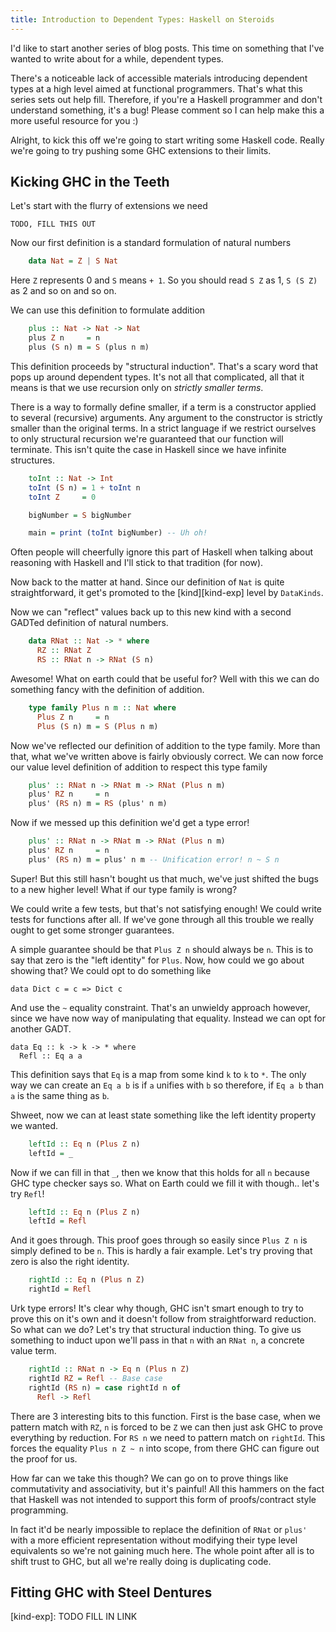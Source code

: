 ```yaml
---
title: Introduction to Dependent Types: Haskell on Steroids
---
```


I'd like to start another series of blog posts. This time on something
that I've wanted to write about for a while, dependent types.

There's a noticeable lack of accessible materials introducing
dependent types at a high level aimed at functional
programmers. That's what this series sets out help fill. Therefore, if
you're a Haskell programmer and don't understand something, it's a
bug! Please comment so I can help make this a more useful resource for
you :)

Alright, to kick this off we're going to start writing some Haskell
code. Really we're going to try pushing some GHC extensions to their
limits.

## Kicking GHC in the Teeth

Let's start with the flurry of extensions we need

    TODO, FILL THIS OUT

Now our first definition is a standard formulation of natural numbers

``` haskell
    data Nat = Z | S Nat
```

Here `Z` represents 0 and `S` means `+ 1`. So you should read `S Z` as
1, `S (S Z)` as 2 and so on and so on.

We can use this definition to formulate addition

``` haskell
    plus :: Nat -> Nat -> Nat
    plus Z n     = n
    plus (S n) m = S (plus n m)
```

This definition proceeds by "structural induction". That's a scary
word that pops up around dependent types. It's not all that
complicated, all that it means is that we use recursion only on
*strictly smaller terms*.

There is a way to formally define smaller, if a term is a constructor
applied to several (recursive) arguments. Any argument to the
constructor is strictly smaller than the original terms. In a strict
language if we restrict ourselves to only structural recursion we're
guaranteed that our function will terminate. This isn't quite the
case in Haskell since we have infinite structures.

``` haskell
    toInt :: Nat -> Int
    toInt (S n) = 1 + toInt n
    toInt Z     = 0

    bigNumber = S bigNumber

    main = print (toInt bigNumber) -- Uh oh!
```

Often people will cheerfully ignore this part of Haskell when talking
about reasoning with Haskell and I'll stick to that tradition (for now).

Now back to the matter at hand. Since our definition of `Nat` is quite
straightforward, it get's promoted to the [kind][kind-exp] level by
`DataKinds`.

Now we can "reflect" values back up to this new kind with a second
GADTed definition of natural numbers.

``` haskell
    data RNat :: Nat -> * where
      RZ :: RNat Z
      RS :: RNat n -> RNat (S n)
```

Awesome! What on earth could that be useful for? Well with this we can
do something fancy with the definition of addition.


``` haskell
    type family Plus n m :: Nat where
      Plus Z n     = n
      Plus (S n) m = S (Plus n m)
```

Now we've reflected our definition of addition to the type
family. More than that, what we've written above is fairly obviously
correct. We can now force our value level definition of addition to
respect this type family

``` haskell
    plus' :: RNat n -> RNat m -> RNat (Plus n m)
    plus' RZ n     = n
    plus' (RS n) m = RS (plus' n m)
```

Now if we messed up this definition we'd get a type error!

``` haskell
    plus' :: RNat n -> RNat m -> RNat (Plus n m)
    plus' RZ n     = n
    plus' (RS n) m = plus' n m -- Unification error! n ~ S n
```

Super! But this still hasn't bought us that much, we've just shifted
the bugs to a new higher level! What if our type family is wrong?

We could write a few tests, but that's not satisfying enough! We could
write tests for functions after all. If we've gone through all this
trouble we really ought to get some stronger guarantees.

A simple guarantee should be that `Plus Z n` should always be
`n`. This is to say that zero is the "left identity" for `Plus`. Now,
how could we go about showing that? We could opt to do something like

    data Dict c = c => Dict c

And use the `~` equality constraint. That's an unwieldy approach
however, since we have now way of manipulating that equality. Instead
we can opt for another GADT.

    data Eq :: k -> k -> * where
      Refl :: Eq a a

This definition says that `Eq` is a map from some kind `k` to `k` to
`*`. The only way we can create an `Eq a b` is if `a` unifies with `b`
so therefore, if `Eq a b` than `a` is the same thing as `b`.

Shweet, now we can at least state something like the left identity
property we wanted.

``` haskell
    leftId :: Eq n (Plus Z n)
    leftId = _
```

Now if we can fill in that `_`, then we know that this holds for all
`n` because GHC type checker says so. What on Earth could we fill it
with though.. let's try `Refl`!

``` haskell
    leftId :: Eq n (Plus Z n)
    leftId = Refl
```

And it goes through. This proof goes through so easily since
`Plus Z n` is simply defined to be `n`. This is hardly a fair
example. Let's try proving that zero is also the right identity.

``` haskell
    rightId :: Eq n (Plus n Z)
    rightId = Refl
```

Urk type errors! It's clear why though, GHC isn't smart enough to try
to prove this on it's own and it doesn't follow from straightforward
reduction. So what can we do? Let's try that structural induction
thing. To give us something to induct upon we'll pass in that `n` with
an `RNat n`, a concrete value term.

``` haskell
    rightId :: RNat n -> Eq n (Plus n Z)
    rightId RZ = Refl -- Base case
    rightId (RS n) = case rightId n of
      Refl -> Refl
```

There are 3 interesting bits to this function. First is the base case,
when we pattern match with `RZ`, `n` is forced to be `Z` we can then
just ask GHC to prove everything by reduction. For `RS n` we need to
pattern match on `rightId`. This forces the equality `Plus n Z ~ n`
into scope, from there GHC can figure out the proof for us.

How far can we take this though? We can go on to prove things like
commutativity and associativity, but it's painful! All this hammers on
the fact that Haskell was not intended to support this form of
proofs/contract style programming.

In fact it'd be nearly impossible to replace the definition of `RNat`
or `plus'` with a more efficient representation without modifying
their type level equivalents so we're not gaining much here. The whole
point after all is to shift trust to GHC, but all we're really doing
is duplicating code.

## Fitting GHC with Steel Dentures



[kind-exp]: TODO FILL IN LINK
